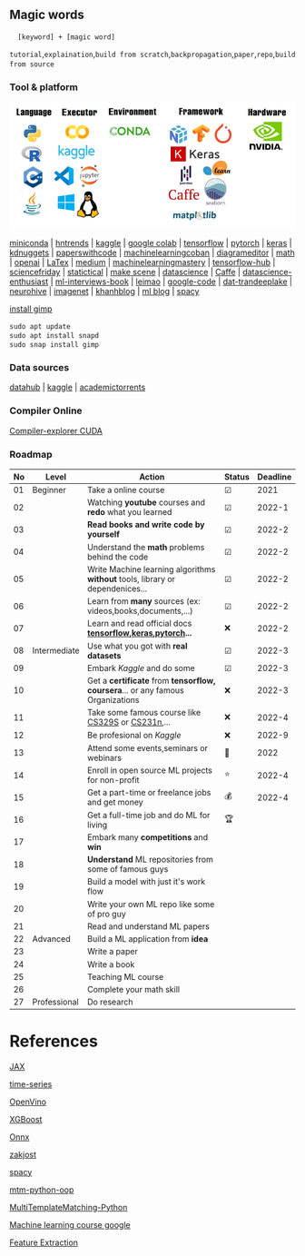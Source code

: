 ## Magic words
    
      [keyword] + [magic word]
      
`tutorial`,`explaination`,`build from scratch`,`backpropagation`,`paper`,`repo`,`build from source`

### Tool & platform

![banner](/picture/banner.PNG)

[miniconda](https://repo.anaconda.com/miniconda/) | [hntrends](https://www.hntrends.com) | [kaggle](https://www.kaggle.com/) | [google colab](https://colab.research.google.com/?utm_source=scs-index&hl=en) | [tensorflow](https://www.tensorflow.org/api_docs/python/tf) | [pytorch](https://pytorch.org/) | [keras](https://keras.io/guides/) | [kdnuggets](https://www.kdnuggets.com/) | [paperswithcode](https://paperswithcode.com/) | [machinelearningcoban](https://machinelearningcoban.com/about/) | [diagrameditor](https://www.diagrameditor.com/) | [math](https://tutorial.math.lamar.edu/) | [openai](https://openai.com/) | [LaTex](https://oeis.org/wiki/List_of_LaTeX_mathematical_symbols) | [medium](https://medium.com/) | [machinelearningmastery](https://machinelearningmastery.com/) | [tensorflow-hub](https://tfhub.dev/) | [sciencefriday](https://www.sciencefriday.com/) | [statictical](https://www.statsdirect.com/help/Default.htm#regression_and_correlation/polynomial.htm) | [make scene](https://www.makesense.ai/) | [datascience](https://datascience.eu/) | [Caffe](http://caffe.berkeleyvision.org/) | [datascience-enthusiast](https://datascience-enthusiast.com/DL/dlindex.html) | [ml-interviews-book](https://huyenchip.com/ml-interviews-book/) | [leimao](https://leimao.github.io/) | [google-code](https://code.google.com/archive/) | [dat-tran](https://dat-tran.com/)[deeplake](https://datasets.activeloop.ai/docs/ml/datasets/) | [neurohive](https://neurohive.io/en/) | [imagenet](https://image-net.org/challenges/LSVRC/2014/results) | [khanhblog](https://phamdinhkhanh.github.io/content) | [ml blog](https://neptune.ai/blog) | [spacy](https://spacy.io/)

[install gimp](https://snapcraft.io/install/gimp/ubuntu#install)

    sudo apt update
    sudo apt install snapd
    sudo snap install gimp

### Data sources

[datahub](https://datahub.io/) | [kaggle](https://www.kaggle.com/) | [academictorrents](https://academictorrents.com/)

### Compiler Online

[Compiler-explorer CUDA](https://godbolt.org/)

### Roadmap
|No|Level|Action|Status|Deadline|
|---|---|---|---|---|
|01|Beginner|Take a online course|☑|2021|
|02||Watching **youtube** courses and **redo**  what you learned|☑|2022-1|
|03||**Read books and write code by yourself**|☑|2022-2|
|04||Understand the **math** problems behind the code|☑|2022-2|
|05||Write Machine learning algorithms **without** tools, library or dependenices...|☑|2022-2|
|06||Learn from **many** sources (ex: videos,books,documents,...)|☑|2022-2|
|07||Learn and read official docs **[tensorflow](https://www.tensorflow.org/api_docs/python/tf),[keras](https://keras.io/api/),[pytorch](https://pytorch.org/docs/stable/index.html#)...**|❌|2022-2|
|08|Intermediate|Use what you got with **real datasets**|☑|2022-3|
|09||Embark *Kaggle* and do some|☑|2022-3|
|10||Get a **certificate** from **tensorflow, coursera**... or any famous Organizations|❌|2022-3|
|11||Take some famous course like [CS329S](https://stanford-cs329s.github.io/) or [CS231n](https://cs231n.github.io/),...|❌|2022-4|
|12||Be profesional on *Kaggle* |❌|2022-9|
|13||Attend some events,seminars or webinars |🙋|2022|
|14||Enroll in open source ML projects for non-profit|⭐|2022-4|
|15||Get a part-time or freelance jobs and get money|💰|2022-4|
|16||Get a full-time job and do ML for living|🏆||
|17||Embark many **competitions** and **win**|||
|18||**Understand** ML repositories from some of famous guys|||
|19||Build a model with just it's work flow|||
|20||Write your own ML repo like some of pro guy|||
|21||Read and understand ML papers|||
|22|Advanced|Build a ML application from **idea**|||
|23||Write a paper|||
|24||Write a book|||
|25||Teaching ML course|||
|26||Complete your math skill|||
|27|Professional|Do research|||

# References

[JAX](https://jax.readthedocs.io/en/latest/index.html)

[time-series](https://otexts.com/fpp3/tspatterns.html)

[OpenVino](https://docs.openvino.ai/latest/home.html)

[XGBoost](https://xgboost.readthedocs.io/en/stable/)

[Onnx](https://onnx.ai/)

[zakjost](https://blog.zakjost.com/)

[spacy](https://spacy.io/)

[mtm-python-oop](https://github.com/multi-template-matching/mtm-python-oop)

[MultiTemplateMatching-Python](https://github.com/multi-template-matching/MultiTemplateMatching-Python)

[Machine learning course google](https://developers.google.com/machine-learning/advanced-courses)

[Feature Extraction](https://doc.perclass.com/perClass_Toolbox/guide/feature_extraction/region.html#region:grid)
